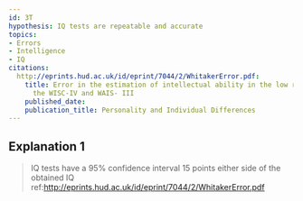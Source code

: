 ```yaml
---
id: 3T
hypothesis: IQ tests are repeatable and accurate
topics:
- Errors
- Intelligence
- IQ
citations:
  http://eprints.hud.ac.uk/id/eprint/7044/2/WhitakerError.pdf:
    title: Error in the estimation of intellectual ability in the low range using
      the WISC-IV and WAIS- III
    published_date: 
    publication_title: Personality and Individual Differences
---
```

## Explanation 1

> IQ tests have a 95% confidence interval 15 points either side of the obtained IQ
> ref:http://eprints.hud.ac.uk/id/eprint/7044/2/WhitakerError.pdf
